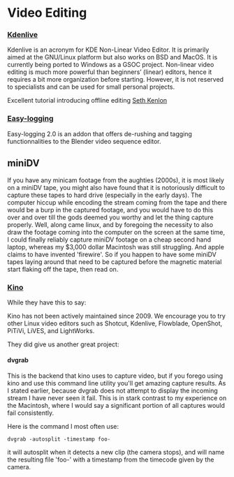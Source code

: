 # Video Editing

### [Kdenlive](https://kdenlive.org/)

Kdenlive is an acronym for KDE Non-Linear Video Editor. It is primarily aimed at the GNU/Linux platform but also works on BSD and MacOS. It is currently being ported to Windows as a GSOC project.
Non-linear video editing is much more powerful than beginners’ (linear) editors, hence it requires a bit more organization before starting. However, it is not reserved to specialists and can be used for small personal projects.

Excellent tutorial introducing offline editing [Seth Kenlon](https://opensource.com/life/16/1/offline-editing-kdenlive)

### [Easy-logging](http://easy-logging.net/)

Easy-logging 2.0 is an addon that offers de-rushing and tagging functionnalities to the Blender video sequence editor.

## miniDV

If you have any minicam footage from the aughties (2000s), it is most likely on a miniDV tape, you might also have found that it is notoriously difficult to capture these tapes to hard drive (especially in the early days).  The computer hiccup while encoding the stream coming from the tape and there would be a burp in the captured footage, and you would have to do this over and over till the gods deemed you worthy and let the thing capture properly.  Well, along came linux, and by foregoing the necessity to also draw the footage coming into the computer on the screen at the same time, I could finally reliably capture miniDV footage on a cheap second hand laptop, whereas my $3,000 dollar Macintosh was still struggling.  And apple claims to have invented 'firewire'.  So if you happen to have some miniDV tapes laying around that need to be captured before the magnetic material start flaking off the tape, then read on.

### [Kino](http://kinodv.org/)

While they have this to say:

Kino has not been actively maintained since 2009. We encourage you to try other Linux video editors such as Shotcut, Kdenlive, Flowblade, OpenShot, PiTiVi, LiVES, and LightWorks.

They did give us another great project:

#### dvgrab

This is the backend that kino uses to capture video, but if you forego using kino and use this command line utility you'll get amazing capture results.  As I stated earlier, because dvgrab does not attempt to display the incoming stream I have never seen it fail.  This is in stark contrast to my experience on the Macintosh, where I would say a significant portion of all captures would fail consistently.

Here is the command I most often use:

```
dvgrab -autosplit -timestamp foo-
```

it will autosplit when it detects a new clip (the camera stops), and will name the resulting file 'foo-' with a timestamp from the timecode given by the camera.






